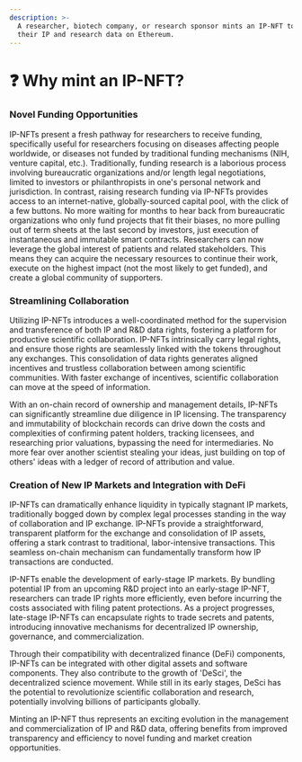 ```yaml
---
description: >-
  A researcher, biotech company, or research sponsor mints an IP-NFT to tokenize
  their IP and research data on Ethereum.
---
```


# ❓ Why mint an IP-NFT?

### **Novel Funding Opportunities**

IP-NFTs present a fresh pathway for researchers to receive funding, specifically useful for researchers focusing on diseases affecting people worldwide, or diseases not funded by traditional funding mechanisms (NIH, venture capital, etc.). Traditionally, funding research is a laborious process involving bureaucratic organizations and/or length legal negotiations, limited to investors or philanthropists in one's personal network and jurisdiction. In contrast, raising research funding via IP-NFTs provides access to an internet-native, globally-sourced capital pool, with the click of a few buttons. No more waiting for months to hear back from bureaucratic organizations who only fund projects that fit their biases, no more pulling out of term sheets at the last second by investors, just execution of instantaneous and immutable smart contracts. Researchers can now leverage the global interest of patients and related stakeholders. This means they can acquire the necessary resources to continue their work, execute on the highest impact (not the most likely to get funded), and create a global community of supporters.&#x20;

### **Streamlining Collaboration**

Utilizing IP-NFTs introduces a well-coordinated method for the supervision and transference of both IP and R\&D data rights, fostering a platform for productive scientific collaboration. IP-NFTs intrinsically carry legal rights, and ensure those rights are seamlessly linked with the tokens throughout any exchanges. This consolidation of data rights generates aligned incentives and trustless collaboration between among scientific communities. With faster exchange of incentives, scientific collaboration can move at the speed of information.&#x20;

With an on-chain record of ownership and management details, IP-NFTs can significantly streamline due diligence in IP licensing. The transparency and immutability of blockchain records can drive down the costs and complexities of confirming patent holders, tracking licensees, and researching prior valuations, bypassing the need for intermediaries. No more fear over another scientist stealing your ideas, just building on top of others' ideas with a ledger of record of attribution and value.&#x20;

### **Creation of New IP Markets and Integration with DeFi**

IP-NFTs can dramatically enhance liquidity in typically stagnant IP markets, traditionally bogged down by complex legal processes standing in the way of collaboration and IP exchange. IP-NFTs provide a straightforward, transparent platform for the exchange and consolidation of IP assets, offering a stark contrast to traditional, labor-intensive transactions. This seamless on-chain mechanism can fundamentally transform how IP transactions are conducted.

IP-NFTs enable the development of early-stage IP markets. By bundling potential IP from an upcoming R\&D project into an early-stage IP-NFT, researchers can trade IP rights more efficiently, even before incurring the costs associated with filing patent protections. As a project progresses, late-stage IP-NFTs can encapsulate rights to trade secrets and patents, introducing innovative mechanisms for decentralized IP ownership, governance, and commercialization.

Through their compatibility with decentralized finance (DeFi) components, IP-NFTs can be integrated with other digital assets and software components. They also contribute to the growth of 'DeSci', the decentralized science movement. While still in its early stages, DeSci has the potential to revolutionize scientific collaboration and research, potentially involving billions of participants globally.



Minting an IP-NFT thus represents an exciting evolution in the management and commercialization of IP and R\&D data, offering benefits from improved transparency and efficiency to novel funding and market creation opportunities.
